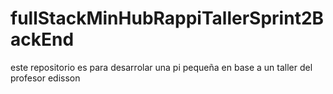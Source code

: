 # fullStackMinHubRappiTallerSprint2BackEnd
este repositorio es para desarrolar una pi pequeña en base a un taller del profesor edisson
